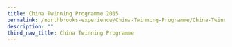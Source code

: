 ```yaml
---
title: China Twinning Programme 2015
permalink: /northbrooks-experience/China-Twinning-Programme/China-Twinning-Programme-2015/permalink/
description: ""
third_nav_title: China Twinning Programme
---
```

